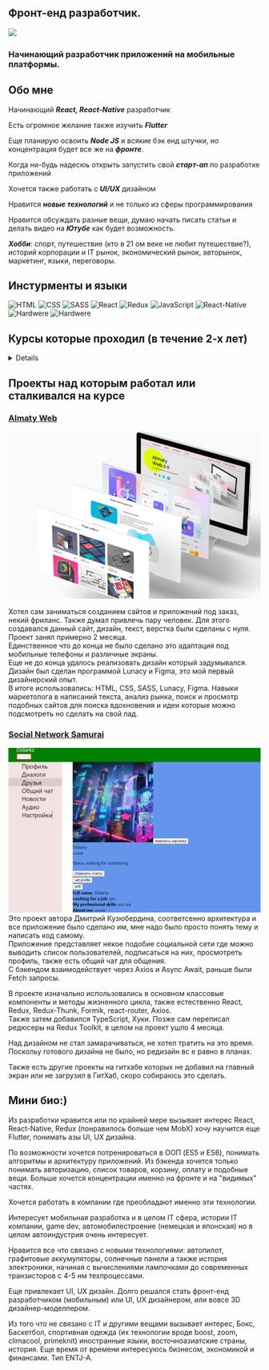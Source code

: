 

## **Фронт-енд разработчик**.
![](https://komarev.com/ghpvc/?username=Didar1520-github-username&color=blue)
### Начинающий разработчик приложений на мобильные платформы.

## **Обо мне** 
 Начинающий ***React, React-Native*** разработчик 

 Есть огромное желание также изучить ***Flutter***

 Еще планирую освоить ***Node JS*** и всякие бэк енд штучки, но концентрация будет все же на ***фронте***. 

 Когда ни-будь надесюь открыть запустить свой ***старт-ап*** по разработке приложений

 Хочется также работать с ***UI/UX*** дизайном 

 Нравится ***новые технологий*** и не только из сферы программирования 

 Нравится обсуждать разные вещи, думаю начать писать статьи и делать видео на ***Ютубе*** как будет возможность. 

 ***Хобби***: спорт, путешествие (кто в 21 ом веке не любит путешествие?), историй корпорации и IT рынок, экономический рынок, авторынок, маркетинг, языки, переговоры. 



## **Инстурменты и языки** 

![HTML](https://img.shields.io/badge/-HTML-090909?style=for-the-badge&logo=HTML5&logoColor=E9D54D)
![CSS](https://img.shields.io/badge/-CSS-090909?style=for-the-badge&logo=CSS3&logoColor=47C5FB)
![SASS](https://img.shields.io/badge/-SASS-090909?style=for-the-badge&logo=SASS&logoColor=097CDB)
![React](https://img.shields.io/badge/-React-090909?style=for-the-badge&logo=React&logoColor=F47C5FBC52C)
![Redux](https://img.shields.io/badge/-Redux-090909?style=for-the-badge&logo=Redux&logoColor=blue)
![JavaScript](https://img.shields.io/badge/-JavaScript-090909?style=for-the-badge&logo=JavaScript&logoColor=E9D54D)
![React-Native](https://img.shields.io/badge/-React_Native-090909?style=for-the-badge&logo=IOS&logoColor=E5D3FF)
![Hardwere](https://img.shields.io/badge/-Hardwere-090909?style=for-the-badge&logo=logoColor=6296CC)
![Hardwere](https://img.shields.io/badge/-Typescript-090909?style=for-the-badge&logo=Typescript&logoColor=6296CC)



## **Курсы которые проходил** (в течение 2-х лет)
<details>

 ### Дмитрий Лаврик __основы программирования__ (-)
 ### Дмитрий Лаврик __JavaScript__ для верстальщиков (2017)
 ### Дмитрий Лаврик __JavaScript для программистов__ (2018) 
 ### Дмитрий Лаврик __React__ для программистов  (2019)
 ### Юрий Бура __React Redux__ (2019)
 ### Курсы на YouTube Дмитрий кузюбердин __React__ путь Самурая 1.0 100  уроков
 ### Дмитрий Кузюбердин __React__ путь самурая __2.0__
 ### Дмитрий Кузюбердин уроки __TypeScript__
 ### __React Native__ - The Practical Guide Maximilian Schwarzmüller (сейчас смотрю)
 
</details>

## __Проекты над которым работал или сталкивался на курсе__ 

### <a href="https://didar1520.github.io/almatyweb/#" >__Almaty Web__ </a>

<img  src="https://github.com/Didar1520/Didar1520/blob/main/assets/AlmatyWeb.jpg" width="630" >

Хотел сам заниматься созданием сайтов и приложений под заказ, некий фриланс. Также думал привлечь пару человек. 
Для этого создавался данный сайт, дизайн, текст, верстка были сделаны с нуля. <br> 
Проект занял примерно 2 месяца. <br> 
Единственное что до конца не было сделано это адаптация под мобильные телефоны и различные экраны. <br> 
Еще не до конца удалось реализовать дизайн который задумывался. 
Дизайн был сделан программой Lunacy и Figma, это мой первый дизайнерский опыт. <br> 
В итоге использовались: HTML, CSS, SASS, Lunacy, Figma. 
Навыки маркетолога в написаний текста, анализ рынка, поиск и просмотр подобных сайтов для поиска вдохновения и идеи которые можно подсмотреть но сделать на свой лад. 


 ### <a href="https://github.com/Didar1520/React-Redux_SN"> __Social Network Samurai__  </a>
<img  src="https://github.com/Didar1520/Didar1520/blob/main/assets/SocialNetwork.PNG" width="630" >
 Это проект автора Дмитрий Кузюбердина, соответсенно архитектура и все приложение было сделано им, мне надо было просто понять тему и написать код самому.<br> 
 Приложение представляет некое подобие социальной сети где можно выводить список пользователей, подписаться на них, просмотреть профиль, также есть общий чат для общения.<br> 
 С бэкендом взаимодействует через Axios и Async Await, раньше были Fetch запросы. 


 В проекте изначально использовались в основном классовые компоненты и методы жизненного цикла, также естественно React, Redux, Redux-Thunk, Formik, react-router, Axios. <br> 
 Также затем добавился TypeScript, Хуки. 
 Позже сам переписал редюсеры на Redux Toolkit, в целом на проект ушло 4 месяца. 

 Над дизайном не стал замарачиваться, не хотел тратить на это время. Поскольу готового дизайна не было, но редизайн вс е равно в планах.

 Также есть другие проекты на гитхабе которых не добавил на главный экран или не загрузил в ГитХаб, скоро собираюсь это сделать.  



## **Мини био**:)
Из разработки нравится или по крайней мере вызывает интерес React, React-Native, Redux (понравилось больше чем MobX) хочу научится еще Flutter, понимать азы UI, UX дизайна.

По возможности хочется потренироваться в ООП (ES5 и ES6), понимать алгоритмы и архитектуру приложений.
Из бэкенда хочется только понимать авторизацию, список товаров, корзину, оплату и подобные вещи. Больше хочется концентрации именно на фронте и на "видимых" частях.

Хочется работать в компании где преобладают именно эти технологии.

Интересует мобильная разработка и в целом IT сфера, истории IT компании, game dev, автомобилестроение (немецкая и японская) но в целом автоиндустрия очень интересует.

Нравится все что связано с новыми технологиями: автопилот, графитовые аккумуляторы, солнечные панели а также история электроники, начиная с вычислениями лампочками до современных транзисторов с 4-5 нм техпроцессами.

Еще привлекает UI, UX дизайн. Долго решался стать фронт-енд разработчиком (мобильным) или UI, UX дизайнером, или вовсе 3D дизайнер-моделлером.

Из того что не связано с IT и другими вещами вызывает интерес, Бокс, Баскетбол, спортивная одежда (их технологии вроде boost, zoom, climacool, primeknit) иностранные языки, восточноазиатские страны, история.
Еще время от времени интересуюсь бизнесом, экономикой и финансами.
Тип ENTJ-A.


